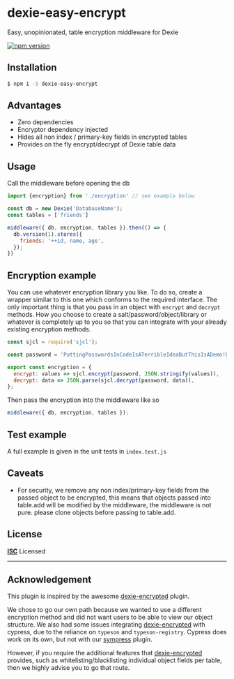 # dexie-easy-encrypt

Easy, unopinionated, table encryption middleware for Dexie

[![npm version](https://badge.fury.io/js/dexie-easy-encrypt.svg)](https://badge.fury.io/js/dexie-easy-encrypt)


## Installation

```bash
$ npm i -S dexie-easy-encrypt
```

## Advantages
- Zero dependencies
- Encryptor dependency injected
- Hides all non index / primary-key fields in encrypted tables
- Provides on the fly encrypt/decrypt of Dexie table data

## Usage
Call the middleware before opening the db


```js
import {encryption} from './encryption' // see example below

const db = new Dexie('DatabaseName');
const tables = ['friends']

middleware({ db, encryption, tables }).then(() => {
  db.version(1).stores({
    friends: '++id, name, age',
  });
})
```


## Encryption example
You can use whatever encryption library you like. To do so, create a wrapper similar to this one which conforms to the required interface. The only important thing is that you pass in an object with `encrypt` and `decrypt` methods. How you choose to create a salt/password/object/library or whatever is completely up to you so that you can integrate with your already existing encryption methods.

```js
const sjcl = require('sjcl');

const password = 'PuttingPasswordsInCodeIsATerribleIdeaButThisIsADemo!DoNotDoThisAtHome!!!';

export const encryption = {
  encrypt: values => sjcl.encrypt(password, JSON.stringify(values)),
  decrypt: data => JSON.parse(sjcl.decrypt(password, data)),
};
```

Then pass the encryption into the middleware like so
```js
middleware({ db, encryption, tables });
````


## Test example
A full example is given in the unit tests in `index.test.js`

## Caveats
- For security, we remove any non index/primary-key fields from the passed object to be encrypted, this means that objects passed into table.add will be modified by the middleware, the middleware is not pure. please clone objects before passing to table.add.

## License

**[ISC](LICENSE)** Licensed

---

## Acknowledgement
This plugin is inspired by the awesome [dexie-encrypted](https://github.com/mark43/dexie-encrypted) plugin. 

We chose to go our own path because we wanted to use a different encryption method and did not want users to be able to view our object structure. We also had some issues integrating [dexie-encrypted](https://github.com/mark43/dexie-encrypted) with cypress, due to the reliance on `typeson` and `typeson-registry`. Cypress does work on its own, but not with our [sympress](https://github.com/jaetask/sympress) plugin.

However, if you require the additional features that [dexie-encrypted](https://github.com/mark43/dexie-encrypted) provides, such as whitelisting/blacklisting individual object fields per table, then we highly advise you to go that route.
